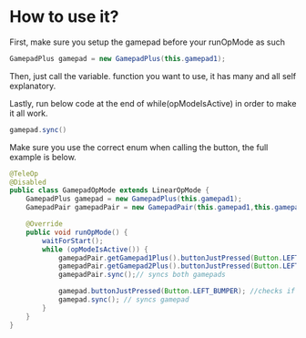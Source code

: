 # How to use it?

First, make sure you setup the gamepad before your runOpMode as such&#x20;

```java
GamepadPlus gamepad = new GamepadPlus(this.gamepad1);
```

Then, just call the variable. function you want to use, it has many and all self explanatory.

Lastly, run below code at the end of while(opModeIsActive) in order to make it all work.

```java
gamepad.sync()
```

Make sure you use the correct enum when calling the button, the full example is below.

```java
@TeleOp
@Disabled
public class GamepadOpMode extends LinearOpMode {
    GamepadPlus gamepad = new GamepadPlus(this.gamepad1);
    GamepadPair gamepadPair = new GamepadPair(this.gamepad1,this.gamepad2); //contains both gamepads

    @Override
    public void runOpMode() {
        waitForStart();
        while (opModeIsActive()) {
            gamepadPair.getGamepad1Plus().buttonJustPressed(Button.LEFT_BUMPER); //little more tedious to do this
            gamepadPair.getGamepad2Plus().buttonJustPressed(Button.LEFT_BUMPER);
            gamepadPair.sync();// syncs both gamepads

            gamepad.buttonJustPressed(Button.LEFT_BUMPER); //checks if button was just pressed
            gamepad.sync(); // syncs gamepad
        }
    }
}

```

